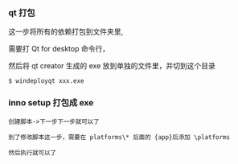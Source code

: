 ### qt 打包 
这一步将所有的依赖打包到文件夹里, 

需要打 Qt for desktop 命令行， 

然后将 qt creator 生成的 exe 放到单独的文件里，并切到这个目录 
```
$ windeployqt xxx.exe 
```

### inno setup 打包成 exe 
```
创建脚本->下一步下一步就可以了 

到了修改脚本这一步，需要在 platforms\* 后面的 {app}后添加 \platforms

然后执行就可以了
```
